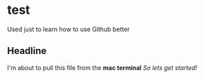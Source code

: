 # test
Used just to learn how to use Github better
## Headline 
I'm about to pull this file from the **mac terminal**
*So lets get started!*
